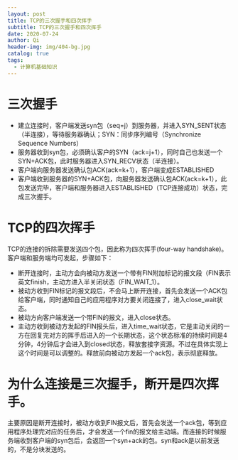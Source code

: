 ```yaml
---
layout: post
title: TCP的三次握手和四次挥手
subtitle: TCP的三次握手和四次挥手
date: 2020-07-24
author: Qi
header-img: img/404-bg.jpg
catalog: true
tags:
  - 计算机基础知识
---
```


# 三次握手

- 建立连接时，客户端发送syn包（seq=j）到服务器，并进入SYN_SENT状态（半连接），等待服务器确认；SYN：同步序列编号（Synchronize Sequence Numbers）
- 服务器收到syn包，必须确认客户的SYN（ack=j+1），同时自己也发送一个SYN+ACK包，此时服务器进入SYN_RECV状态（半连接）。
- 客户端向服务器发送确认包ACK(ack=k+1），客户端变成ESTABLISHED
- 客户端收到服务器的SYN+ACK包，向服务器发送确认包ACK(ack=k+1），此包发送完毕，客户端和服务器进入ESTABLISHED（TCP连接成功）状态，完成三次握手。


# TCP的四次挥手
TCP的连接的拆除需要发送四个包，因此称为四次挥手(four-way handshake)。客户端和服务端均可发起，步骤如下：
- 断开连接时，主动方会向被动方发送一个带有FIN附加标记的报文段（FIN表示英文finish，主动方进入半关闭状态（FIN_WAIT_1）。
- 被动方收到FIN标记的报文段后，不会马上断开连接，首先会发送一个ACK包给客户端，同时通知自己的应用程序对方要关闭连接了，进入close_wait状态。
- 被动方向客户端发送一个带FIN的报文，进入close状态。
- 主动方收到被动方发起的FIN报头后，进入time_wait状态，它是主动关闭的一方在回复完对方的挥手后进入的一个长期状态，这个状态标准的持续时间是4分钟，4分钟后才会进入到closed状态，释放套接字资源。不过在具体实现上这个时间是可以调整的。释放前向被动方发起一个ack包，表示彻底释放。

# 为什么连接是三次握手，断开是四次挥手。

主要原因是断开连接时，被动方收到FIN报文后，首先会发送一个ack包，等到应用程序处理完对应的任务后，才会发送一个fin的报文给主动端。而连接的时候服务端收到客户端的syn包后，会返回一个syn+ack的包。syn和ack是以前发送的，不是分块发送的。




